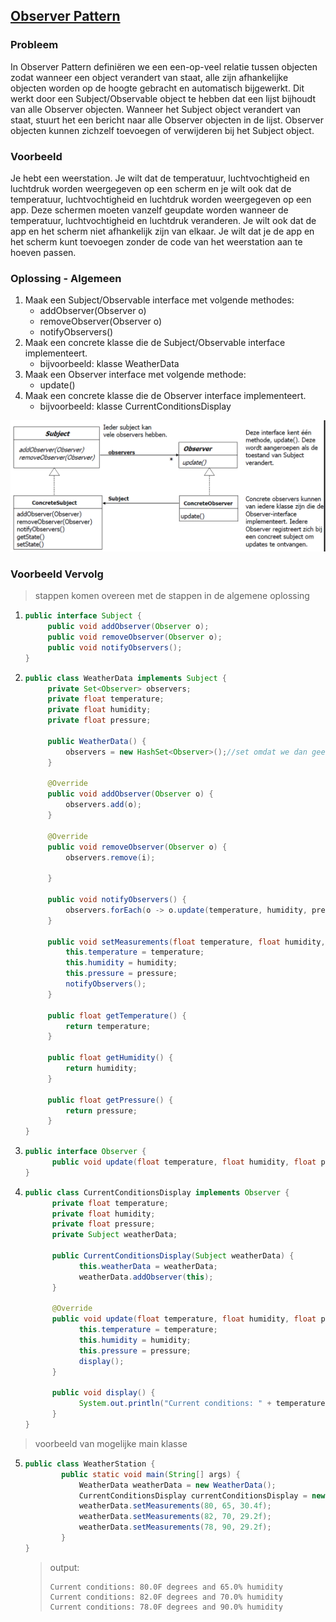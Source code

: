 ## [Observer Pattern](https://youtu.be/_BpmfnqjgzQ?list=PLrhzvIcii6GNjpARdnO4ueTUAVR9eMBpc)

### Probleem

In Observer Pattern definiëren we een een-op-veel relatie tussen objecten zodat wanneer een object verandert van staat, alle zijn afhankelijke objecten worden op de hoogte gebracht en automatisch bijgewerkt. Dit werkt door een Subject/Observable object te hebben dat een lijst bijhoudt van alle Observer objecten. Wanneer het Subject object verandert van staat, stuurt het een bericht naar alle Observer objecten in de lijst. Observer objecten kunnen zichzelf toevoegen of verwijderen bij het Subject object.

### Voorbeeld

Je hebt een weerstation. Je wilt dat de temperatuur, luchtvochtigheid en luchtdruk worden weergegeven op een scherm en je wilt ook dat de temperatuur, luchtvochtigheid en luchtdruk worden weergegeven op een app. Deze schermen moeten vanzelf geupdate worden wanneer de temperatuur, luchtvochtigheid en luchtdruk veranderen. Je wilt ook dat de app en het scherm niet afhankelijk zijn van elkaar. Je wilt dat je de app en het scherm kunt toevoegen zonder de code van het weerstation aan te hoeven passen.

### Oplossing - Algemeen

1. Maak een Subject/Observable interface met volgende methodes:
   - addObserver(Observer o)
   - removeObserver(Observer o)
   - notifyObservers()
2. Maak een concrete klasse die de Subject/Observable interface implementeert.
   - bijvoorbeeld: klasse WeatherData
3. Maak een Observer interface met volgende methode:
   - update()
4. Maak een concrete klasse die de Observer interface implementeert.
   - bijvoorbeeld: klasse CurrentConditionsDisplay

![Observer](Observer.png)

### Voorbeeld Vervolg

> stappen komen overeen met de stappen in de algemene oplossing

1. ```java
   public interface Subject {
        public void addObserver(Observer o);
        public void removeObserver(Observer o);
        public void notifyObservers();
   }
   ```
2. ```java
   public class WeatherData implements Subject {
        private Set<Observer> observers;
        private float temperature;
        private float humidity;
        private float pressure;

        public WeatherData() {
            observers = new HashSet<Observer>();//set omdat we dan geen dubbele observer objecten kunnen toevoegen
        }

        @Override
        public void addObserver(Observer o) {
            observers.add(o);
        }

        @Override
        public void removeObserver(Observer o) {
            observers.remove(i);

        }

        public void notifyObservers() {
            observers.forEach(o -> o.update(temperature, humidity, pressure));
        }

        public void setMeasurements(float temperature, float humidity, float pressure) {
            this.temperature = temperature;
            this.humidity = humidity;
            this.pressure = pressure;
            notifyObservers();
        }

        public float getTemperature() {
            return temperature;
        }

        public float getHumidity() {
            return humidity;
        }

        public float getPressure() {
            return pressure;
        }
   }
   ```

3. ```java
   public interface Observer {
         public void update(float temperature, float humidity, float pressure);
   }
   ```

4. ```java
   public class CurrentConditionsDisplay implements Observer {
         private float temperature;
         private float humidity;
         private float pressure;
         private Subject weatherData;

         public CurrentConditionsDisplay(Subject weatherData) {
               this.weatherData = weatherData;
               weatherData.addObserver(this);
         }

         @Override
         public void update(float temperature, float humidity, float pressure) {
               this.temperature = temperature;
               this.humidity = humidity;
               this.pressure = pressure;
               display();
         }

         public void display() {
               System.out.println("Current conditions: " + temperature + "F degrees and " + humidity + "% humidity");
         }
   }
   ```

> voorbeeld van mogelijke main klasse

5. ```java
   public class WeatherStation {
           public static void main(String[] args) {
               WeatherData weatherData = new WeatherData();
               CurrentConditionsDisplay currentConditionsDisplay = new CurrentConditionsDisplay(weatherData);
               weatherData.setMeasurements(80, 65, 30.4f);
               weatherData.setMeasurements(82, 70, 29.2f);
               weatherData.setMeasurements(78, 90, 29.2f);
           }
   }
   ```
   > output:
   >
   > ```
   > Current conditions: 80.0F degrees and 65.0% humidity
   > Current conditions: 82.0F degrees and 70.0% humidity
   > Current conditions: 78.0F degrees and 90.0% humidity
   > ```
